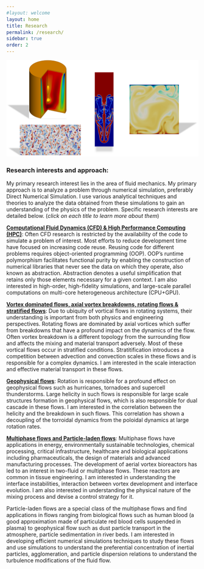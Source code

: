 ```yaml
---
#layout: welcome
layout: home
title: Research
permalink: /research/
sidebar: true
order: 2
---
```


 <img src="/assets/img/Research.png" usemap="#workmap">

 <map name="workmap">
  <area shape="rect" alt="Bubble-type vortex breakdown in the Vogel-Escudier flow" coords="81,0,250,205" href="/vorticity_dominated/">
  <area shape="rect" alt="Salt-finger convection in a double-periodic domain" coords="50,225,273,475" href="/geophysical/">
  <area shape="rect" alt="Rayleigh-Taylor instability" coords="309,50,390,325" href="/multiphase/">
  <area shape="rect" alt="Rayliegh-Benard convection in non-Boussinesq flow" coords="433,90,625,275" href="/hpc/">
 </map>

### Research interests and approach:
My primary research interest lies in the area of fluid mechanics.
My primary approach is to analyze a problem through numerical simulation, preferably Direct Numerical Simulation. I use various analytical techniques and theories to analyze the data obtained from these simulations to gain an understanding of the physics of the problem. Specific research interests are detailed below.
(*click on each title to learn more about them*)

[**Computational Fluid Dynamics (CFD) & High Performance Computing (HPC)**](/hpc/): Often CFD research is restricted by the availability of the code to simulate a problem of interest. Most efforts to reduce development time have focused on increasing code reuse. Reusing code for different problems requires object-oriented programming (OOP). OOP’s runtime polymorphism facilitates functional purity by enabling the construction of numerical libraries that never see the data on which they operate, also known as abstraction. Abstraction denotes a useful simplification that retains only those elements necessary for a given context.
I am also interested in high-order, high-fidelity simulations, and large-scale parallel computations on multi-core heterogeneous architecture (CPU+GPU).

[**Vortex dominated flows, axial vortex breakdowns, rotating flows & stratified flows**](/vorticity_dominated/): Due to ubiquity of vortical flows in rotating systems, their understanding is important from both physics and engineering perspectives. Rotating flows are dominated by axial vortices which suffer from breakdowns that have a profound impact on the dynamics of the flow. Often vortex breakdown is a different topology from the surrounding flow and affects the mixing and material transport adversely. Most of these vortical flows occur in stratified conditions. Stratitification introduces a competition between advection and convection scales in these flows and is responsible for a complex dynamics. I am interested in the scale interaction and effective material transport in these flows.

[**Geophysical flows**](/geophysical/): Rotation is responsible for a profound effect on geophysical flows such as hurricanes, tornadoes and supercell thunderstorms. Large helicity in such flows is responsible for large scale structures formation in geophysical flows, which is also responsible for dual cascade in these flows. I am interested in the correlation between the helicity and the breakdown in such flows. This correlation has shown a decoupling of the torroidal dynamics from the poloidal dynamics at large rotation rates.

[**Multiphase flows and Particle-laden flows**](/multiphase/): Multiphase flows have applications in energy, environmentally sustainable technologies, chemical processing, critical infrastructure, healthcare and biological applications including pharmaceuticals, the design of materials and advanced manufacturing processes. The development of aerial vortex bioreactors has led to an interest in two-fluid or multiphase flows. These reactors are common in tissue engineering. I am interested in understanding the interface instabilities, interaction between vortex development and interface evolution. I am also interested in understanding the physical nature of the mixing process and devise a control strategy for it.

Particle-laden flows are a special class of the multiphase flows and find applications in flows ranging from  biological flows such as human blood (a good approximation made of particulate red blood cells suspended in plasma) to geophysical flow such as dust particle transport in the atmosphere, particle sedimentation in river beds. I am interested in developing efficient numerical simulations techniques to study these flows and use simulations to understand the preferential concentration of inertial particles, agglomeration, and particle dispersion relations to understand the turbulence modifications of the fluid flow.
